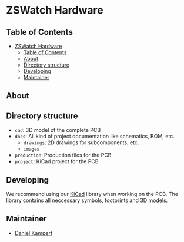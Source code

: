 # ZSWatch Hardware

## Table of Contents

- [ZSWatch Hardware](#zswatch-hardware)
  - [Table of Contents](#table-of-contents)
  - [About](#about)
  - [Directory structure](#directory-structure)
  - [Developing](#developing)
  - [Maintainer](#maintainer)

## About

## Directory structure

- `cad`: 3D model of the complete PCB
- `docs`: All kind of project documentation like schematics, BOM, etc.
  - `drawings`: 2D drawings for subcomponents, etc.
  - `images`
- `production`: Production files for the PCB
- `project`: KiCad project for the PCB

## Developing

We recommend using our [KiCad](https://github.com/Kampi/KiCad) library when working on the PCB. The library contains all neccessary symbols, footprints and 3D models.

## Maintainer

- [Daniel Kampert](mailto:daniel.kameprt@kampis-elektroecke.de)